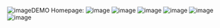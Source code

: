 ![image](https://github.com/user-attachments/assets/faad1d74-2af7-4c43-a506-ea6a0e0e13f5)DEMO
Homepage:
![image](https://github.com/user-attachments/assets/428117e8-fdb6-4712-96ab-18160765ae38)
![image](https://github.com/user-attachments/assets/f2d70ba4-39f5-4dcd-a72d-5a31309accde)
![image](https://github.com/user-attachments/assets/dc0cd5c1-ff69-45cf-be1a-20d93e819c94)
![image](https://github.com/user-attachments/assets/88685c6c-6e88-4d0d-b047-147d2a49b5cc)
![image](https://github.com/user-attachments/assets/ca3d838f-314c-4531-8e82-3db1667af1e1)
![image](https://github.com/user-attachments/assets/ad6c8ce2-6b25-4341-8dbf-380688ae5f6c)



